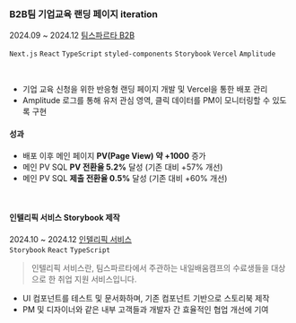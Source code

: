 ### B2B팀 기업교육 랜딩 페이지 iteration
2024.09 ~ 2024.12 [팀스파르타 B2B](https://b2b.spartacodingclub.kr/)

`Next.js` `React` `TypeScript` `styled-components` `Storybook` `Vercel` `Amplitude`  

&nbsp;

- 기업 교육 신청을 위한 반응형 랜딩 페이지 개발 및 Vercel을 통한 배포 관리
- Amplitude 로그를 통해 유저 관심 영역, 클릭 데이터를 PM이 모니터링할 수 있도록 구현

#### 성과
- 배포 이후 메인 페이지 **PV(Page View) 약 +1000** 증가
- 메인 PV SQL **PV 전환율 5.2%** 달성 (기존 대비 +57% 개선)
- 메인 PV SQL **제출 전환율 0.5%** 달성 (기존 대비 +60% 개선)

&nbsp;

#### 인텔리픽 서비스 Storybook 제작
2024.10 ~ 2024.12 [인텔리픽 서비스](https://intellipick.spartacodingclub.kr/)   
`Storybook` `React` `TypeScript`
> 인텔리픽 서비스란, 팀스파르타에서 주관하는 내일배움캠프의 수료생들을 대상으로 한 취업 지원 서비스입니다.
- UI 컴포넌트를 테스트 및 문서화하며, 기존 컴포넌트 기반으로 스토리북 제작
- PM 및 디자이너와 같은 내부 고객들과 개발자 간 효율적인 협업 개선에 기여